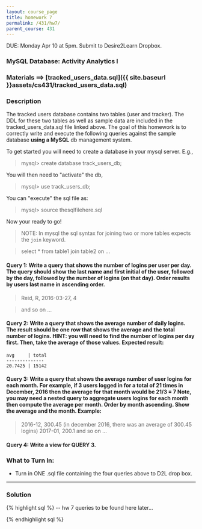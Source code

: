 ```yaml
---
layout: course_page
title: homework 7
permalink: /431/hw7/
parent_course: 431
---
```


DUE: Monday Apr 10 at 5pm. Submit to Desire2Learn Dropbox. 

### MySQL Database: Activity Analytics I

### Materials ==> [tracked_users_data.sql]({{ site.baseurl }}assets/cs431/tracked_users_data.sql)

### Description

The tracked users database contains two tables (user and tracker). The DDL for these two tables as well as sample data are included in the tracked_users_data.sql file linked above. The goal of this homework is to correctly write and execute the following queries against the sample database **using a MySQL** db management system.

To get started you will need to create a database in your mysql server. E.g., 

> mysql> create database track_users_db;

You will then need to "activate" the db, 

> mysql> use track_users_db;

You can "execute" the sql file as:

> mysql> source thesqlfilehere.sql

Now your ready to go!

> NOTE: In mysql the sql syntax for joining two or more tables expects the ```join``` keyword.

> select * from table1 join table2 on ...

#### Query 1: Write a query that shows the number of logins per user per day. The query should show the last name and first initial of the user, followed by the day, followed by the number of logins (on that day). Order results by users last name in ascending order.

> Reid, R, 2016-03-27, 4

> and so on ...

#### Query 2: Write a query that shows the average number of daily logins. The result should be one row that shows the average and the total number of logins. **HINT: you will need to find the number of logins per day first. Then, take the average of those values.** Expected result:  

	avg     | total
	--------------
	20.7425 | 15142

#### Query 3: Write a query that shows the average number of user logins for each month. For example, if 3 users logged in for a total of 21 times in December, 2016 then the average for that month would be 21/3 = 7 Note, you may need a nested query to aggregate users logins for each month then compute the average per month.  Order by month ascending. Show the average and the month. Example:

> 2016-12, 300.45 (in december 2016, there was an average of 300.45 logins)
> 2017-01, 200.1
> and so on ...

#### Query 4: Write a view for QUERY 3.


### What to Turn In:
- Turn in ONE .sql file containing the four queries above to D2L drop box.

---

### Solution

{% highlight sql %}
-- hw 7 queries to be found here later...

{% endhighlight sql %}